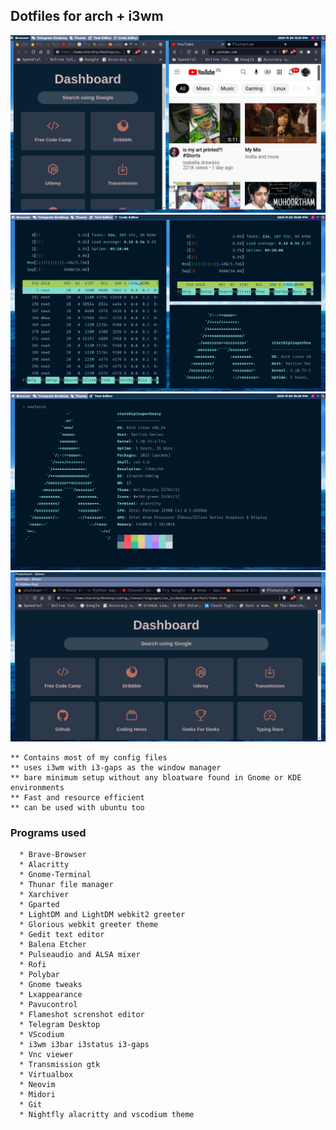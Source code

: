## Dotfiles for arch + i3wm



![alt text](resources/photo3.png)
![alt text](resources/photo2.png)
![alt text](resources/photo1.png)
![alt text](resources/photo4.png)



	** Contains most of my config files 
	** uses i3wm with i3-gaps as the window manager
	** bare minimum setup without any bloatware found in Gnome or KDE environments
	** Fast and resource efficient
	** can be used with ubuntu too



### Programs used

	  * Brave-Browser
	  * Alacritty
	  * Gnome-Terminal
	  * Thunar file manager
	  * Xarchiver
	  * Gparted
	  * LightDM and LightDM webkit2 greeter
	  * Glorious webkit greeter theme
	  * Gedit text editor
	  * Balena Etcher
	  * Pulseaudio and ALSA mixer
	  * Rofi
	  * Polybar
	  * Gnome tweaks
	  * Lxappearance
	  * Pavucontrol
	  * Flameshot screnshot editor
	  * Telegram Desktop
	  * VScodium
	  * i3wm i3bar i3status i3-gaps
	  * Vnc viewer
	  * Transmission gtk
	  * Virtualbox
	  * Neovim
	  * Midori
	  * Git
	  * Nightfly alacritty and vscodium theme
  





